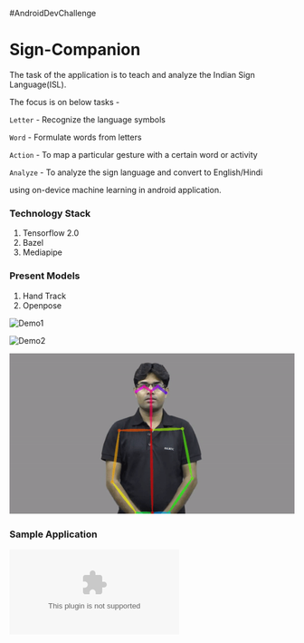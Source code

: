 #AndroidDevChallenge 

# Sign-Companion
The task of the application is to teach and analyze the Indian Sign Language(ISL).

The focus is on below tasks -

`Letter` - Recognize the language symbols

`Word` - Formulate words from letters 

`Action` - To map a particular gesture with a certain word or activity

`Analyze` - To analyze the sign language and convert to English/Hindi  

using on-device machine learning in android application.


### Technology Stack
1. Tensorflow 2.0
2. Bazel
3. Mediapipe

### Present Models
1. Hand Track
2. Openpose


![Demo1](media/gifmaker_20191201024412.gif)

![Demo2](media/gifmaker_20191201025436.gif)

![Demo3](media/ezgif-5-d56097ad4f31.gif)


### Sample Application

![APK](APK/multihandtrackinggpu_incremental.apk)






